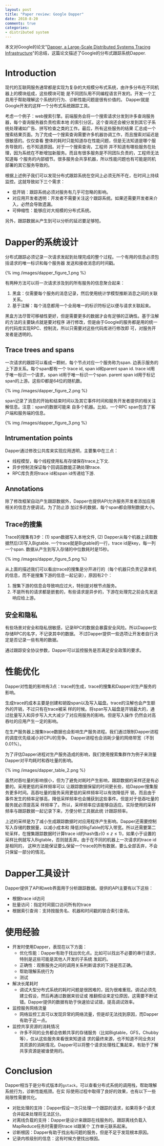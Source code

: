 ```yaml
---
layout: post
title: "Paper review: Google Dapper"
date: 2018-8-20
comments: true
categories:
- distributed system
---
```


本文对Google的论文"[Dapper, a Large-Scale Distributed Systems Tracing Infrastructure](https://static.googleusercontent.com/media/research.google.com/zh-CN//archive/papers/dapper-2010-1.pdf)"的总结，这篇论文描述了Google的分布式跟踪系统Dapper.

<!-- more -->

# Introduction

现代的互联网服务通常都是实现为复杂的大规模分布式系统，由许多分布在不同机器上的模块组成，这些模块可能
是不同团队用不同编程语言开发的。开发一个工具用于帮助理解这个系统的行为、诊断性能问题是很有价值的。
Dapper就是Google开发的这样一个分布式系统跟踪工具。

考虑一个例子：web搜索引擎。前端服务会将一个搜索请求分发到许多查询服务器，每个查询服务器负责检索本地
的索引分区。这个查询还会被分发到其它子系统处理诸如广告、拼写检查之类的工作。最后，所有这些服务的结果
汇总成一个搜索结果页面。为了完成一个搜索查询需要许多机器协调工作，而且搜索对延迟是很敏感的。仅仅查看
整体的耗时只能知道存在性能问题，但是无法知道是哪个服务导致的，也不知道原因。对于一个搜索查询，工程师
并不知道有哪些服务在处理，因为系统在不断增加新服务。而且有很多服务是不同团队负责的，工程师无法知道每
个服务的内部细节。很多服务会共享机器，所以性能问题也有可能是同机部署的其它服务导致的。

根据上述例子我们可以发现分布式跟踪系统在空间上必须无所不在，在时间上持续监控。这就导致如下三个需求：
- 低开销：跟踪系统必须对服务有几乎可忽略的影响。
- 对应用开发者透明：开发者不需要关注这个跟踪系统。如果还需要开发者来介入，必然会导致遗漏。
- 可伸缩性：能够应对大规模的分布式系统。

另外，跟踪数据从产生到可以分析的延迟要足够短。

# Dapper的系统设计

分布式跟踪必须记录一次请求发起到处理完成的整个过程。一个有用的信息必须包括请求的唯一标识和每个服务器
发送和接收消息的时间戳。

{% img /images/dapper_figure_1.png %}

有两种方法可以将一次请求涉及到的所有服务的信息聚合起来：
1. 黑盒：仅需要每个服务的消息记录，然后使用统计学模型推断消息之间的关联关系。
2. 基于注解：每个消息都用一个全局唯一的标识符标记以便与请求关联起来。

黑盒方法尽管可移植性更好，但是需要更多的数据才会有足够的正确性。基于注解的方法的主要缺点就是要对程序
进行修改，但是由于Google的服务都是用的统一的代码库实现RPC、控制流，所以只需要对这些代码库进行修改即
可，对服务开发者是透明的。

## Trace trees and spans

一次请求的跟踪可以看成一颗树，每个节点对应一个服务称为span. 边表示服务的上下游关系。每个span都有一个
trace id, span id和parent span id. trace id用于唯一标识一个请求，span id用于唯一标识一个span. parent
span id用于标记span的上游。这些ID都是64位的随机数。


{% img /images/dapper_figure_2.png %}

span记录了消息的开始和结束时间以及其它事件时间和服务开发者提供的相关注解信息。注意：span的数据可能来
自多个机器。比如，一个RPC span包含了客户端和服务端的信息。

{% img /images/dapper_figure_3.png %}

## Intrumentation points

Dapper通过修改公共库来实现应用透明，主要集中在三点：
- 线程模型，每个线程使用私有存储保存trace上下文.
- 异步控制流保证每个回调函数能正确处理trace.
- RPC库负责将trace id和span id传递给下游.

## Annotations

除了修改框架自动产生跟踪数据外，Dapper也提供API允许服务开发者添加应用相关的信息方便调试。为了防止添
加过多的数据，每个span都会限制数据大小。

## Trace的搜集

Trace的搜集有3步：(1) span数据写入本地文件, (2) Dapper从每个机器上读取数据然后(3)写入Bigtable.
一个trace就是Bigtable的一行，trace id是key，每一列一个span. 数据从产生到写入存储的中位数耗时是15秒。

{% img /images/dapper_figure_5.png %}

从上面的描述我们可以看出trace的搜集是分开进行的（每个机器只负责记录本机的信息，而不是搜集下游的信息一起记录），原因有2个：
1. 搜集下游的信息会导致响应过大，特别是对根节点服务。
2. 不是所有的请求都是嵌套的，有些请求是异步的，下游在处理完之前会先发送响应给上游。

## 安全和隐私

有些场景对安全和隐私很敏感，记录RPC的数据会暴露安全风险。所以Dapper仅存储RPC的名字，不记录其中的数据。
不过Dapper提供一些选项让开发者自行决定是否记录一些有用的数据。

通过跟踪安全协议参数，Dapper可以监控服务是否满足安全政策的要求。

# 性能优化

Dapper对性能的影响有3点：trace的生成，trace的搜集和Dapper对生产服务的影响。

生成trace的成本主要是创建和销毁span以及写入磁盘。trace的注解也会产生额外的开销，不过只有在trace被采
样的时候。将span写入磁盘是开销最大的，通过批量写入和异步写入大大减少了对应用服务的影响。但是写入操作
仍然会对高吞吐的应用产生一定的影响。

在生产服务器上搜集trace数据也会影响生产服务进程。我们通过限制Dapper进程的调度优先级减小对CPU的竞争。
Dapper进程也会消耗少量的网络带宽（不到0.01%）。

为了评估Dapper进程对生产服务造成的影响，我们使用搜索集群作为例子来测量Dapper对平均耗时和吞吐量的影响。

{% img /images/dapper_table_2.png %}

虽然对吞吐量的影响很小，但为了避免对耗时产生影响，跟踪数据的采样还是有必要的。采用更低的采样频率可以
让跟踪数据保留的时间更长些，给Dapper搜集服务更多时间。高吞吐量的服务采用更低的采样频率可以有效降低开
销，而且由于事件发生的频率足够高，降低采样频率也会捕获到这些事件。但是对于低吞吐量的服务就必须提高采
样频率了。所以，采样频率应该能够自适应。实际使用的采样频率与跟踪数据一起记录下来，方便分析工具据此统
计跟踪频率。

上述的采样是为了减小生成跟踪数据时对应用程序产生影响。Dapper还需要控制写入存储的数据量，以减小成本和
降低对BigTable的写入带宽。所以还需要第二轮采样，在搜集跟踪数据时计算trace id的hash值`z`($0 \leq z \leq
1$)，如果小于设置的采样比例就写入Bigtable，否则就丢弃。由于在不同的机器上一次请求的trace id是相同的，
这种方法能保证要么保留一个trace的所有数据，要么全部丢弃，不会只保留一部分的情况。

# Dapper工具设计

Dapper提供了API和web界面用于分析跟踪数据。提供的API主要有以下这些：
- 根据trace id访问
- 批量访问：指定时间窗口访问所有的trace
- 根据索引查询：支持按服务名、机器和时间戳的联合索引查询。

# 使用经验

- 开发时使用Dapper，表现在以下方面：
  - 优化性能：Dapper有助于找出优化点。比如可以找出不必要的串行请求，特别是这些可能是其他人开发的子系统
    发起的。
  - 正确性：观察服务之间的调用关系判断请求的下游是否正确。
  - 帮助理解系统行为
  - 测试
- 解决长尾耗时
  - 调试大型分布式系统的耗时问题是很困难的，因为很难重现。调试必须先建立假设，然后再通过数据来验证或
推翻假设来定位原因，这需要不断试错。Dapper提供的数据有助于快速验证试错，提高调试效率。
- 监控服务网络流量
  - 网络监控工具可以发现异常的网络流量，但是却无法找到原因，而Dapper有助于这一点。
- 监控共享资源的消耗情况
  - 许多不同的业务都会依赖共享的存储服务（比如Bigtable，GFS，Chubby等），仅从这些服务来看很来知道请
    求的最终来源，也不知道不同业务对其资源的消耗情况。Dapper可以将整个请求处理栈汇集起来，有助于了解
    共享资源是被谁使用的。
  
# Conclusion

Dapper相当于是分布式版本的`gstack`，可以查看分布式系统的调用栈，帮助理解系统行为，诊断性能瓶颈。在实
际使用过程中取得了良好的效果，也有以下一些局限性需要优化。
- 对批处理的支持：Dapper假设一次只处理一个跟踪的请求，如果将多个请求合并起来处理将无法区分。
- 对离线负载的支持：Dapper是设计来跟踪在线服务的。跟踪离线负载入MapReduce任务时需要将trace id跟某个
  工作单元联系起来。
- 诊断根因：Dapper有助于找出有问题的服务，但是不足于发现根本原因。
- 记录内核级别的信息：这有时候方便找出根因。
